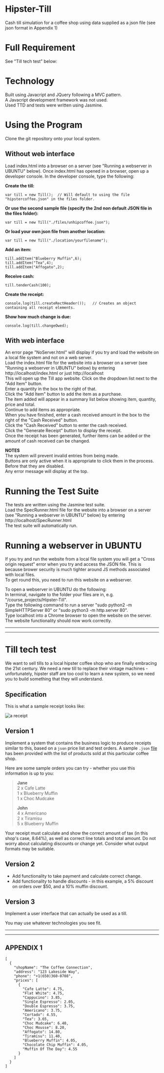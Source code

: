 # Hipster-Till
Cash till simulation for a coffee shop using data supplied as a json file (see json format in Appendix 1)

# Full Requirement
See "Till tech test" below:

# Technology
Built using Javacript and JQuery following a MVC pattern.  
A Javacript development framework was not used.  
Used TTD and tests were written using Jasmine.  

# Using the Program
Clone the git repository onto your local system.  

## Without web interface
Load index.html into a browser on a server (see "Running a webserver in UBUNTU" below).
Once index.html has opened in a browser, open up a developer console.
In the developer console, type the following:

**Create the till:**  
```
var till = new Till();  // Will default to using the file "hipstercoffee.json" in the files folder.  
```
**Or use the second sample file (specify the 2nd non default JSON file in the files folder):**  
```
var till = new Till("./files/unhipcoffee.json");  
```
**Or load your own json file from another location:**  
```
var till = new Till("./location/yourfilename");  
```
**Add an item:**  
```
till.addItem("Blueberry Muffin",6);  
till.addItem("Tea",4);  
till.addItem("Affogato",2);  
```
**Receive cash:**  
```
till.tenderCash(100);  
```
**Create the receipt:**  
```
console.log(till.createRectHeader());   // Creates an object containing all receipt elements.  
```
**Show how much change is due:**  
```
console.log(till.changeOwed);  
```
## With web interface  
An error page "NoServer.html" will display if you try and load the website on a local file system and not on a web server.  
Load the index.html file for the website into a browser on a server (see "Running a webserver in UBUNTU" below) by entering http://localhost/index.html or just http://localhost  
This will open up the Till app website.
Click on the dropdown list next to the "Add Item" button.  
Enter a quantity in the box to the right of that.  
Click the "Add Item" button to add the item as a purchase.  
The item added will appear in a summary list below showing item, quantity, price and total.  
Continue to add items as appropriate.  
When you have finished, enter a cash received amount in the box to the right of the "Cash Received" button.  
Click the "Cash Received" button to enter the cash received.  
Click the "Generate Receipt" button to display the receipt.  
Once the receipt has been generated, further items can be added or the amount of cash received can be changed.  

**NOTES**  
The system will prevent invalid entries from being made.  
Buttons are only active when it is appropriate to click them in the process. Before that they are disabled.  
Any error message will display at the top.  

# Running the Test Suite
The tests are written using the Jasmine test suite.  
Load the SpecRunner.html file for the website into a browser on a server (see "Running a webserver in UBUNTU" below) by entering http://localhost/SpecRunner.html  
The test suite will automatically run.  

# Running a webserver in UBUNTU
If you try and run the website from a local file system you will get a "Cross origin request" error when you try and access the JSON file. This is because brower security is much tighter around JS methods associated with local files.   
To get round this, you need to run this website on a webserver.  

To open a webserver in UBUNTU do the following:  
In terminal, navigate to the folder your files are in, e.g. "/course_projects/Hipster-Till".  
Type the following command to run a server "sudo python2 -m SimpleHTTPServer 80" or "sudo python3 -m http.server 80".  
Type localhost into a Chrome browser to open the website on the server.  
The website functionality should now work correctly.  

---
---

Till tech test
==============

We want to sell tills to a local hipster coffee shop who are finally embracing the 21st century. We need a new till to replace their vintage machines - unfortunately, hipster staff are too cool to learn a new system, so we need you to build something that they will understand.

Specification
-------------

This is what a sample receipt looks like:

![a receipt](images/receipt.jpg)


Version 1
---------

Implement a system that contains the business logic to produce receipts similar to this, based on a `json` price list and test orders. A sample `.json` [file](hipstercoffee.json) has been provided with the list of products sold at this particular coffee shop.

Here are some sample orders you can try - whether you use this information is up to you:

> **Jane**  
> 2 x Cafe Latte  
> 1 x Blueberry Muffin  
> 1 x Choc Mudcake  
>
> **John**  
> 4 x Americano  
> 2 x Tiramisu  
> 5 x Blueberry Muffin  

Your receipt must calculate and show the correct amount of tax (in this shop's case, 8.64%), as well as correct line totals and total amount. Do not worry about calculating discounts or change yet. Consider what output formats may be suitable.

Version 2
---------

- Add functionality to take payment and calculate correct change.  
- Add functionality to handle discounts - in this example, a 5% discount on orders over $50, and a 10% muffin discount.

Version 3
---------

Implement a user interface that can actually be used as a till.

You may use whatever technologies you see fit.

---
---

APPENDIX 1
----------
```
[
  {
    "shopName": "The Coffee Connection",
    "address": "123 Lakeside Way",
    "phone": "+1(650)360-0708",
    "prices": [
      {
        "Cafe Latte": 4.75,
        "Flat White": 4.75,
        "Cappucino": 3.85,
        "Single Espresso": 2.05,
        "Double Espresso": 3.75,
        "Americano": 3.75,
        "Cortado": 4.55,
        "Tea": 3.65,
        "Choc Mudcake": 6.40,
        "Choc Mousse": 8.20,
        "Affogato": 14.80,
        "Tiramisu": 11.40,
        "Blueberry Muffin": 4.05,
        "Chocolate Chip Muffin": 4.05,
        "Muffin Of The Day": 4.55
      }
    ]
  }
]
```
